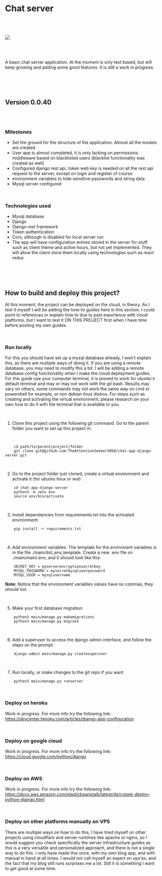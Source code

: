 # Chat server

<br>
<br>
<br>

<img src="https://images.pexels.com/photos/6636906/pexels-photo-6636906.jpeg?auto=compress&cs=tinysrgb&w=1260&h=750&dpr=1">

<br>
<br>
<br>
<br>

A basic chat server application. At the moment is only text based, but will keep growing and adding some good features. It is still a work in progress. 

<br>
<br>
<br>

## Version 0.0.40

<br>
<br>

### Milestones

- Set the ground for the structure of the application. Almost all the models are created
- User app is almost completed, it is only lacking on permissions middleware based on blacklisted users (blacklist functionality was created as well)
- Configured django rest api, token web key is needed on all the rest api request to the server, except on login and register of course
- environment variables to hide sensitive passwords and string data
- Mysql server configured

<br>

### Technologies used

- Mysql database
- Django
- Django rest framework
- Token authentication
- Cors, although is disabled for local server run
- The app will have configuration entries stored in the server for stuff such as client theme and active hours, but not yet implemented. They will allow the client store them locally using technologies such as react redux

<br>
<br>
<br>

## How to build and deploy this project?

At this moment, the project can be deployed on the cloud, in theory. As I test it myself I will be adding the how-to guides here in this section. I could point to references or explain how to due to past experience with cloud platforms, but I want to test it ON THIS PROJECT first when I have time before posting my own guides.

<br>

### Run locally

For this you should have set up a mysql database already, I won't explain this, as there are multiple ways of doing it. If you are using a remote database, you may need to modify this a bit. I will be adding a remote database config functionality when I make the cloud deployment guides. For this guide use your computer terminal, it is proved to work for ubuntu's default terminal and may or may not work with the git bash. Results may vary on others, some commands may not work the same way on cmd or powershell for example, or non debian linux distros. For steps such as creating and activating the virtual environment, please research on your own how to do it with the terminal that is available to you.

<br>

1. Clone this project using the following git command. Go to the parent folder you want to set up this project in:

<br>

```
    cd path/to/parent/project/folder
    git clone git@github.com:TheAttentionSeeker5050/chat-app-django-server.git
```

<br>

2. Go to the project folder just cloned, create a virtual environment and activate it (for ubuntu linux or wsl)

```
    cd chat-app-django-server
    python3 -m venv env
    source env/bin/activate
```

<br>

3. Install dependencies from requirements.txt into the activated environment:

```
    pip install -r requirements.txt
```

<br>

4. Add environment variables. The template for the enviroment variables is in the file ./main/dot_env_template. Create a new .env file on ./main/main/.env, and it should look like this:

```
    SECRET_KEY = myserverencryptionsecretkey
    MYSQL_PASSWORD = mysecretmysqluserpassword
    MYSQL_USER = mysqlusername
```

<strong>Note:</strong> Notice that the environment variables values have no commas, they should not.

<br>

5. Make your first database migration:

```
    python3 main/manage.py makemigrations
    python3 main/manage.py migrate
```

<br>

6. Add a superuser to access the django admin interface, and follow the steps on the prompt:

```
    django-admin main/manage.py createsuperuser
```

<br>

7. Run locally, or make changes to the git repo if you want

```
    python3 main/manage.py runserver
```

<br>

### Deploy on heroku

Work in progress. For more info try the following link:
https://devcenter.heroku.com/articles/django-app-configuration

<br>

### Deploy on google cloud

Work in progress. For more info try the following link:
https://cloud.google.com/python/django

<br>

### Deploy on AWS


Work in progress. For more info try the following link:
https://docs.aws.amazon.com/elasticbeanstalk/latest/dg/create-deploy-python-django.html

<br>

### Deploy on other platforms manually on VPS

There are multiple ways on how to do this, I have tried myself on other projects using cloudflare and server runtimes like apache or nginx, so I would suggest you check specifically the server infrastructure guides as this is a very versatile and personalized approach, and there is not a single way to do this. I only have made this once, with my own blog app, and with manual in hand at all times. I would not call myself an expert on vps'es, and the fact that my blog still runs surprises me a lot. Still it is something I want to get good at some time.


